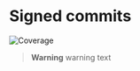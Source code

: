 # Signed commits

![Coverage](https://img.shields.io/badge/coverage-100%25-green)


> **Warning**
> warning text

